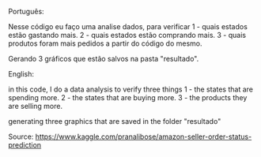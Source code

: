 Português:

Nesse código eu faço uma analise dados, para verificar 1 - quais estados estão gastando mais. 2 - quais estados estão comprando mais. 3 - quais produtos foram mais pedidos a partir do código do mesmo.

Gerando 3 gráficos que estão salvos na pasta "resultado".

English:

in this code, I do a data analysis to verify three things 1 - the states that are spending more. 2 - the states that are buying more. 3 - the products they are selling more.

generating three graphics that are saved in the folder "resultado"



Source:
https://www.kaggle.com/pranalibose/amazon-seller-order-status-prediction
 
